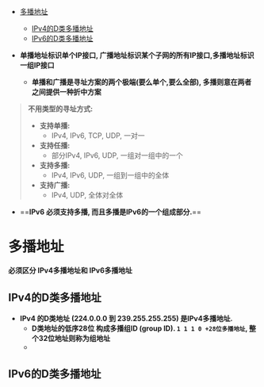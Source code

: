 - [多播地址](#多播地址)
  - [IPv4的D类多播地址](#IPv4的D类多播地址)
  - [IPv6的D类多播地址](#IPv6的D类多播地址)









- **单播地址标识单个IP接口, 广播地址标识某个子网的所有IP接口,多播地址标识一组IP接口**
  - **单播和广播是寻址方案的两个极端(要么单个,要么全部), 多播则意在两者之间提供一种折中方案**

> **不用类型的寻址方式:**
>
> - **支持单播:**
>   - IPv4, IPv6, TCP, UDP, 一对一
> - **支持任播:**
>   - 部分IPv4, IPv6, UDP, 一组对一组中的一个
> - **支持多播:**
>   - IPv4, IPv6,  UDP,  一组到一组中的全体
> - **支持广播:**
>   - IPv4, UDP, 全体对全体

- ==**IPv6 必须支持多播,  而且多播是IPv6的一个组成部分.**==



# 多播地址

**必须区分 IPv4多播地址和 IPv6多播地址**



## IPv4的D类多播地址

- **IPv4 的D类地址 (224.0.0.0  到 239.255.255.255) 是IPv4多播地址.**
  - **D类地址的低序28位 构成多播组ID (group ID).     `1 1 1 0 +28位多播地址`,  整个32位地址则称为组地址**
  - 





## IPv6的D类多播地址